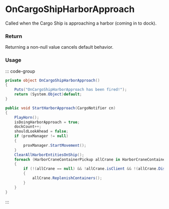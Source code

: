 # OnCargoShipHarborApproach
<Badge type="info" text="Entity"/><Badge type="danger" text="Carbon Compatible"/><Badge type="warning" text="Oxide Compatible"/>
Called when the Cargo Ship is approaching a harbor (coming in to dock).

### Return
Returning a non-null value cancels default behavior.

### Usage
::: code-group
```csharp [Example]
private object OnCargoShipHarborApproach()
{
	Puts("OnCargoShipHarborApproach has been fired!");
	return (System.Object)default;
}
```
```csharp [Source — Assembly-CSharp @ CargoShip]
public void StartHarborApproach(CargoNotifier cn)
{
	PlayHorn();
	isDoingHarborApproach = true;
	dockCount++;
	shouldLookAhead = false;
	if (proxManager != null)
	{
		proxManager.StartMovement();
	}
	ClearAllHarborEntitiesOnShip();
	foreach (HarborCraneContainerPickup allCrane in HarborCraneContainerPickup.AllCranes)
	{
		if (!(allCrane == null) && !allCrane.isClient && !(allCrane.Distance2D(harborApproachPath.nodes[harborApproachPath.nodes.Count / 2].Position) > 150f))
		{
			allCrane.ReplenishContainers();
		}
	}
}

```
:::
